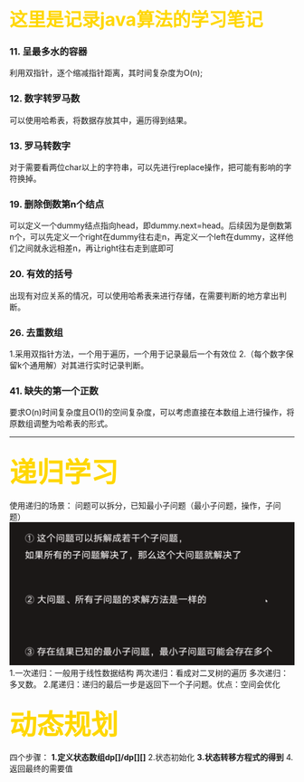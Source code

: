 
# <font color='gold' size=6px>这里是记录java算法的学习笔记</font>

### 11. 呈最多水的容器
利用双指针，逐个缩减指针距离，其时间复杂度为O(n);

### 12. 数字转罗马数
可以使用哈希表，将数据存放其中，遍历得到结果。

### 13. 罗马转数字
对于需要看两位char以上的字符串，可以先进行replace操作，把可能有影响的字符换掉。

### 19. 删除倒数第n个结点
可以定义一个dummy结点指向head，即dummy.next=head。后续因为是倒数第n个，可以先定义一个right在dummy往右走n，再定义一个left在dummy，这样他们之间就永远相差n，再让right往右走到底即可

### 20. 有效的括号
出现有对应关系的情况，可以使用哈希表来进行存储，在需要判断的地方拿出判断。

### 26. 去重数组
1.采用双指针方法，一个用于遍历，一个用于记录最后一个有效位
2.（每个数字保留k个通用解）对其进行实时记录判断。

### 41. 缺失的第一个正数
要求O(n)时间复杂度且O(1)的空间复杂度，可以考虑直接在本数组上进行操作，将原数组调整为哈希表的形式。


---

### <font color='gold' size=20px>递归学习</font>
使用递归的场景： 问题可以拆分，已知最小子问题（最小子问题，操作，子问题）
![](.algorithmNote_images/66c08072.png)
1.一次递归：一般用于线性数据结构 两次递归：看成对二叉树的遍历 多次递归：多叉数。
2.尾递归：递归的最后一步是返回下一个子问题。优点：空间会优化 
 

### <font color='gold' size=20px>动态规划</font>
四个步骤： **1.定义状态数组dp[]/dp[][]** 2.状态初始化 **3.状态转移方程式的得到** 4.返回最终的需要值
